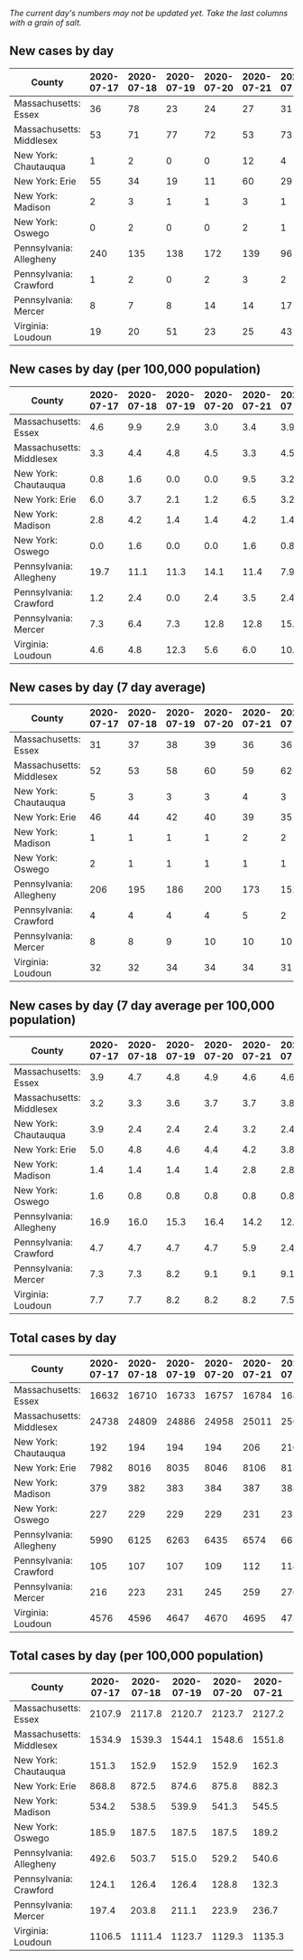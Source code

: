 _The current day's numbers may not be updated yet. Take the last columns with a grain of salt._
## New cases by day

| County | 2020-07-17 | 2020-07-18 | 2020-07-19 | 2020-07-20 | 2020-07-21 | 2020-07-22 | 2020-07-23 |
| --- | --- | --- | --- | --- | --- | --- | --- |
| Massachusetts: Essex | 36 | 78 | 23 | 24 | 27 | 31 |  |
| Massachusetts: Middlesex | 53 | 71 | 77 | 72 | 53 | 73 |  |
| New York: Chautauqua | 1 | 2 | 0 | 0 | 12 | 4 |  |
| New York: Erie | 55 | 34 | 19 | 11 | 60 | 29 |  |
| New York: Madison | 2 | 3 | 1 | 1 | 3 | 1 |  |
| New York: Oswego | 0 | 2 | 0 | 0 | 2 | 1 |  |
| Pennsylvania: Allegheny | 240 | 135 | 138 | 172 | 139 | 96 |  |
| Pennsylvania: Crawford | 1 | 2 | 0 | 2 | 3 | 2 |  |
| Pennsylvania: Mercer | 8 | 7 | 8 | 14 | 14 | 17 |  |
| Virginia: Loudoun | 19 | 20 | 51 | 23 | 25 | 43 |  |

## New cases by day (per 100,000 population)

| County | 2020-07-17 | 2020-07-18 | 2020-07-19 | 2020-07-20 | 2020-07-21 | 2020-07-22 | 2020-07-23 |
| --- | --- | --- | --- | --- | --- | --- | --- |
| Massachusetts: Essex | 4.6 | 9.9 | 2.9 | 3.0 | 3.4 | 3.9 |  |
| Massachusetts: Middlesex | 3.3 | 4.4 | 4.8 | 4.5 | 3.3 | 4.5 |  |
| New York: Chautauqua | 0.8 | 1.6 | 0.0 | 0.0 | 9.5 | 3.2 |  |
| New York: Erie | 6.0 | 3.7 | 2.1 | 1.2 | 6.5 | 3.2 |  |
| New York: Madison | 2.8 | 4.2 | 1.4 | 1.4 | 4.2 | 1.4 |  |
| New York: Oswego | 0.0 | 1.6 | 0.0 | 0.0 | 1.6 | 0.8 |  |
| Pennsylvania: Allegheny | 19.7 | 11.1 | 11.3 | 14.1 | 11.4 | 7.9 |  |
| Pennsylvania: Crawford | 1.2 | 2.4 | 0.0 | 2.4 | 3.5 | 2.4 |  |
| Pennsylvania: Mercer | 7.3 | 6.4 | 7.3 | 12.8 | 12.8 | 15.5 |  |
| Virginia: Loudoun | 4.6 | 4.8 | 12.3 | 5.6 | 6.0 | 10.4 |  |

## New cases by day (7 day average)

| County | 2020-07-17 | 2020-07-18 | 2020-07-19 | 2020-07-20 | 2020-07-21 | 2020-07-22 | 2020-07-23 |
| --- | --- | --- | --- | --- | --- | --- | --- |
| Massachusetts: Essex | 31 | 37 | 38 | 39 | 36 | 36 |  |
| Massachusetts: Middlesex | 52 | 53 | 58 | 60 | 59 | 62 |  |
| New York: Chautauqua | 5 | 3 | 3 | 3 | 4 | 3 |  |
| New York: Erie | 46 | 44 | 42 | 40 | 39 | 35 |  |
| New York: Madison | 1 | 1 | 1 | 1 | 2 | 2 |  |
| New York: Oswego | 2 | 1 | 1 | 1 | 1 | 1 |  |
| Pennsylvania: Allegheny | 206 | 195 | 186 | 200 | 173 | 151 |  |
| Pennsylvania: Crawford | 4 | 4 | 4 | 4 | 5 | 2 |  |
| Pennsylvania: Mercer | 8 | 8 | 9 | 10 | 10 | 10 |  |
| Virginia: Loudoun | 32 | 32 | 34 | 34 | 34 | 31 |  |

## New cases by day (7 day average per 100,000 population)

| County | 2020-07-17 | 2020-07-18 | 2020-07-19 | 2020-07-20 | 2020-07-21 | 2020-07-22 | 2020-07-23 |
| --- | --- | --- | --- | --- | --- | --- | --- |
| Massachusetts: Essex | 3.9 | 4.7 | 4.8 | 4.9 | 4.6 | 4.6 |  |
| Massachusetts: Middlesex | 3.2 | 3.3 | 3.6 | 3.7 | 3.7 | 3.8 |  |
| New York: Chautauqua | 3.9 | 2.4 | 2.4 | 2.4 | 3.2 | 2.4 |  |
| New York: Erie | 5.0 | 4.8 | 4.6 | 4.4 | 4.2 | 3.8 |  |
| New York: Madison | 1.4 | 1.4 | 1.4 | 1.4 | 2.8 | 2.8 |  |
| New York: Oswego | 1.6 | 0.8 | 0.8 | 0.8 | 0.8 | 0.8 |  |
| Pennsylvania: Allegheny | 16.9 | 16.0 | 15.3 | 16.4 | 14.2 | 12.4 |  |
| Pennsylvania: Crawford | 4.7 | 4.7 | 4.7 | 4.7 | 5.9 | 2.4 |  |
| Pennsylvania: Mercer | 7.3 | 7.3 | 8.2 | 9.1 | 9.1 | 9.1 |  |
| Virginia: Loudoun | 7.7 | 7.7 | 8.2 | 8.2 | 8.2 | 7.5 |  |

## Total cases by day

| County | 2020-07-17 | 2020-07-18 | 2020-07-19 | 2020-07-20 | 2020-07-21 | 2020-07-22 | 2020-07-23 |
| --- | --- | --- | --- | --- | --- | --- | --- |
| Massachusetts: Essex | 16632 | 16710 | 16733 | 16757 | 16784 | 16815 |  |
| Massachusetts: Middlesex | 24738 | 24809 | 24886 | 24958 | 25011 | 25084 |  |
| New York: Chautauqua | 192 | 194 | 194 | 194 | 206 | 210 |  |
| New York: Erie | 7982 | 8016 | 8035 | 8046 | 8106 | 8135 |  |
| New York: Madison | 379 | 382 | 383 | 384 | 387 | 388 |  |
| New York: Oswego | 227 | 229 | 229 | 229 | 231 | 232 |  |
| Pennsylvania: Allegheny | 5990 | 6125 | 6263 | 6435 | 6574 | 6670 |  |
| Pennsylvania: Crawford | 105 | 107 | 107 | 109 | 112 | 114 |  |
| Pennsylvania: Mercer | 216 | 223 | 231 | 245 | 259 | 276 |  |
| Virginia: Loudoun | 4576 | 4596 | 4647 | 4670 | 4695 | 4738 |  |

## Total cases by day (per 100,000 population)

| County | 2020-07-17 | 2020-07-18 | 2020-07-19 | 2020-07-20 | 2020-07-21 | 2020-07-22 | 2020-07-23 |
| --- | --- | --- | --- | --- | --- | --- | --- |
| Massachusetts: Essex | 2107.9 | 2117.8 | 2120.7 | 2123.7 | 2127.2 | 2131.1 |  |
| Massachusetts: Middlesex | 1534.9 | 1539.3 | 1544.1 | 1548.6 | 1551.8 | 1556.4 |  |
| New York: Chautauqua | 151.3 | 152.9 | 152.9 | 152.9 | 162.3 | 165.5 |  |
| New York: Erie | 868.8 | 872.5 | 874.6 | 875.8 | 882.3 | 885.5 |  |
| New York: Madison | 534.2 | 538.5 | 539.9 | 541.3 | 545.5 | 546.9 |  |
| New York: Oswego | 185.9 | 187.5 | 187.5 | 187.5 | 189.2 | 190.0 |  |
| Pennsylvania: Allegheny | 492.6 | 503.7 | 515.0 | 529.2 | 540.6 | 548.5 |  |
| Pennsylvania: Crawford | 124.1 | 126.4 | 126.4 | 128.8 | 132.3 | 134.7 |  |
| Pennsylvania: Mercer | 197.4 | 203.8 | 211.1 | 223.9 | 236.7 | 252.2 |  |
| Virginia: Loudoun | 1106.5 | 1111.4 | 1123.7 | 1129.3 | 1135.3 | 1145.7 |  |
